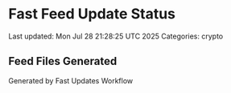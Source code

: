 # Fast Feed Update Status
Last updated: Mon Jul 28 21:28:25 UTC 2025
Categories: crypto

## Feed Files Generated

Generated by Fast Updates Workflow
